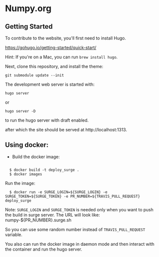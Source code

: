 # Numpy.org

## Getting Started

To contribute to the website, you'll first need to install Hugo.

https://gohugo.io/getting-started/quick-start/

Hint: If you're on a Mac, you can run `brew install hugo`.

Next, clone this repository, and install the theme:

```
git submodule update --init
```

The development web server is started with:

```
hugo server
```

or

```
hugo server -D
```

to run the hugo server with draft enabled.

after which the site should be served at http://localhost:1313.

## Using docker:

* Build the docker image:

```

  $ docker build -t deploy_surge .
  $ docker images

```

Run the image:

```
  $ docker run -e SURGE_LOGIN=${SURGE_LOGIN} -e SURGE_TOKEN=${SURGE_TOKEN} -e PR_NUMBER=${TRAVIS_PULL_REQUEST} deploy_surge
```

Note: `SURGE_LOGIN` and `SURGE_TOKEN` is needed only when you want to push the
build in surge server. The URL will look like: numpy-${PR_NUMBER}.surge.sh

So you can use some random number instead of `TRAVIS_PULL_REQUEST` variable.

You also can run the docker image in daemon mode and then interact with the container and run the hugo server.



